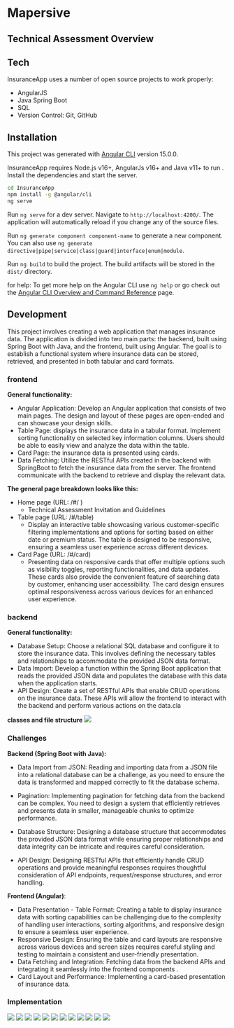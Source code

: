 # Mapersive
## Technical Assessment Overview
## Tech

InsuranceApp uses a number of open source projects to work properly:
- AngularJS
- Java Spring Boot
- SQL
- Version Control: Git, GitHub
## Installation
This project was generated with [Angular CLI](https://github.com/angular/angular-cli) version 15.0.0.

InsuranceApp requires Node.js v16+, AngularJs v16+ and Java v11+ to run .
Install the dependencies and start the server.
```sh
cd InsuranceApp
npm install -g @angular/cli
ng serve
```

Run `ng serve` for a dev server. Navigate to `http://localhost:4200/`. The application will automatically reload if you change any of the source files.

Run `ng generate component component-name` to generate a new component. You can also use `ng generate directive|pipe|service|class|guard|interface|enum|module`.

Run `ng build` to build the project. The build artifacts will be stored in the `dist/` directory.

for help: To get more help on the Angular CLI use `ng help` or go check out the [Angular CLI Overview and Command Reference](https://angular.io/cli) page.

## Development
This project involves creating a web application that manages insurance data. The application is divided into two main parts: the backend, built using Spring Boot with Java, and the frontend, built using Angular. The goal is to establish a functional system where insurance data can be stored, retrieved, and presented in both tabular and card formats.
### frontend
**General functionality:**
- Angular Application: Develop an Angular application that consists of two main pages. The design and layout of these pages are open-ended and can showcase your design skills.
- Table Page: displays the insurance data in a tabular format. Implement sorting functionality on selected key information columns. Users should be able to easily view and analyze the data within the table.
- Card Page: the insurance data is presented using cards.
- Data Fetching: Utilize the RESTful APIs created in the backend with SpringBoot to fetch the insurance data from the server. The frontend communicate with the backend to retrieve and display the relevant data.

**The general page breakdown looks like this:**

- Home page (URL: /#/ )
  - Technical Assessment Invitation and Guidelines
- Table page (URL: /#/table)
  - Display an interactive table showcasing various customer-specific filtering implementations and options for sorting based on either date or premium status. The table is designed to be responsive, ensuring a seamless user experience across different devices.
- Card Page (URL: /#/card)
    - Presenting data on responsive cards that offer multiple options such as visibility toggles, reporting functionalities, and data updates. These cards also provide the convenient feature of searching data by customer, enhancing user accessibility. The card design ensures optimal responsiveness across various devices for an enhanced user experience.
### backend
**General functionality:**
- Database Setup: Choose a relational SQL database and configure it to store the insurance data. This involves defining the necessary tables and relationships to accommodate the provided JSON data format.
- Data Import: Develop a function within the Spring Boot application that reads the provided JSON data and populates the database with this data when the application starts.
- API Design: Create a set of RESTful APIs that enable CRUD operations on the insurance data. These APIs will allow the frontend to interact with the backend and perform various actions on the data.cla

 **classes and file structure**
![](https://github.com/rmerzak/InsuranceApp-SpringBoot-Angular/blob/main/imgs/class.png?raw=true)

### Challenges

**Backend (Spring Boot with Java):**

- Data Import from JSON: Reading and importing data from a JSON file into a relational database can be a challenge, as you need to ensure the data is transformed and mapped correctly to fit the database schema.

- Pagination: Implementing pagination for fetching data from the backend can be complex. You need to design a system that efficiently retrieves and presents data in smaller, manageable chunks to optimize performance.

- Database Structure: Designing a database structure that accommodates the provided JSON data format while ensuring proper relationships and data integrity can be intricate and requires careful consideration.

- API Design: Designing RESTful APIs that efficiently handle CRUD operations and provide meaningful responses requires thoughtful consideration of API endpoints, request/response structures, and error handling.

**Frontend (Angular)**:

- Data Presentation - Table Format: Creating a table to display insurance data with sorting capabilities can be challenging due to the complexity of handling user interactions, sorting algorithms, and responsive design to ensure a seamless user experience.
- Responsive Design: Ensuring the table and card layouts are responsive across various devices and screen sizes requires careful styling and testing to maintain a consistent and user-friendly presentation.
- Data Fetching and Integration: Fetching data from the backend APIs and integrating it seamlessly into the frontend components .
- Card Layout and Performance: Implementing a card-based presentation of insurance data.

### Implementation
![](https://github.com/rmerzak/InsuranceApp-SpringBoot-Angular/blob/main/imgs/home.png?raw=true)
![](https://github.com/rmerzak/InsuranceApp-SpringBoot-Angular/blob/main/imgs/home%20mobile.png?raw=true)
![](https://github.com/rmerzak/InsuranceApp-SpringBoot-Angular/blob/main/imgs/tablebig.png?raw=true)
![](https://github.com/rmerzak/InsuranceApp-SpringBoot-Angular/blob/main/imgs/table%20big2.png?raw=true)
![](https://github.com/rmerzak/InsuranceApp-SpringBoot-Angular/blob/main/imgs/filter%20customer%202.png?raw=true)
![](https://github.com/rmerzak/InsuranceApp-SpringBoot-Angular/blob/main/imgs/filter%20customer.png?raw=true)
![](https://github.com/rmerzak/InsuranceApp-SpringBoot-Angular/blob/main/imgs/table%20mobile.png?raw=true)
![](https://github.com/rmerzak/InsuranceApp-SpringBoot-Angular/blob/main/imgs/mobile%20version.png?raw=true)
![](https://github.com/rmerzak/InsuranceApp-SpringBoot-Angular/blob/main/imgs/dialog.png?raw=true)
![](https://github.com/rmerzak/InsuranceApp-SpringBoot-Angular/blob/main/imgs/dialog%20mobile.png?raw=true)
![](https://github.com/rmerzak/InsuranceApp-SpringBoot-Angular/blob/main/imgs/card.png?raw=true)
![](https://github.com/rmerzak/InsuranceApp-SpringBoot-Angular/blob/main/imgs/cardMobile.png?raw=true)
